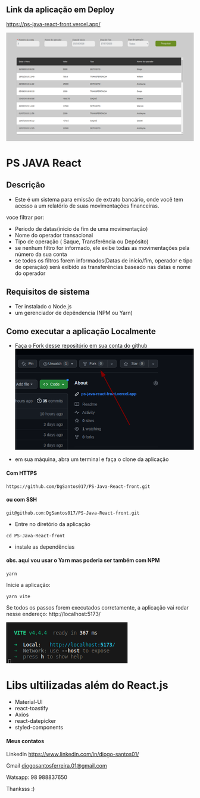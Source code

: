 ## Link da aplicação em Deploy
https://ps-java-react-front.vercel.app/

![Alt text](image-1.png)
# PS JAVA React

## Descrição 

- Este é um sistema para emissão de extrato bancário, onde você tem acesso a um relatório de suas movimentações financeiras.

voce filtrar por:
 - Periodo de datas(início de fim de uma movimentação)
 - Nome do operador transacional
 - Tipo de operação ( Saque, Transferência ou Depósito)
 - se nenhum filtro for informado, ele exibe todas as movimentações pela número da sua conta
 - se todos os filtros forem informados(Datas de início/fim, operador e tipo de operação) será exibido as transferências baseado nas datas e nome do operador



## Requisitos de sistema

- Ter instalado o Node.js
- um gerenciador de depêndencia (NPM ou Yarn)

## Como executar a aplicação Localmente 

- Faça o Fork desse repositório em sua conta do github
![Alt text](image-2.png)

- em sua máquina, abra um terminal e faça o clone da aplicação
#### Com  HTTPS
   
```
https://github.com/DgSantos017/PS-Java-React-front.git
```

#### ou com  SSH
```
git@github.com:DgSantos017/PS-Java-React-front.git
```
- Entre no diretório da aplicação
```
cd PS-Java-React-front
```
- instale as dependências 
#### obs. aqui vou usar o Yarn mas poderia ser também com NPM
   
```
yarn
```

Inicie a aplicação:
```
yarn vite
```

Se todos os passos forem executados corretamente, a aplicação vai rodar nesse endereço:
http://localhost:5173/

![Alt text](image-3.png)

# Libs ultilizadas além do React.js
- Material-UI
- react-toastify
- Axios
- react-datepicker
- styled-components


#### Meus contatos

Linkedin
https://www.linkedin.com/in/diogo-santos01/

Gmail
diogosantosferreira.01@gmail.com

Watsapp: 98 988837650

Thanksss :)